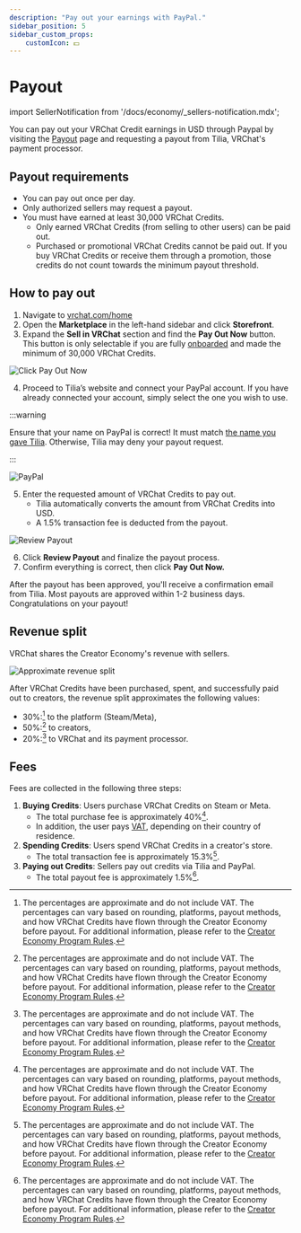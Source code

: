 ```yaml
---
description: "Pay out your earnings with PayPal."
sidebar_position: 5
sidebar_custom_props:
    customIcon: 💵
---
```


# Payout

import SellerNotification from '/docs/economy/_sellers-notification.mdx';

<SellerNotification/>

You can pay out your VRChat Credit earnings in USD through Paypal by visiting the [Payout](https://vrchat.com/home/marketplace/storefront/payout) page and requesting a payout from Tilia, VRChat's payment processor.

## Payout requirements

- You can pay out once per day.
- Only authorized sellers may request a payout.
- You must have earned at least 30,000 VRChat Credits.
	- Only earned VRChat Credits (from selling to other users) can be paid out.
	- Purchased or promotional VRChat Credits cannot be paid out. If you buy VRChat Credits or receive them through a promotion, those credits do not count towards the minimum payout threshold.

## How to pay out

1. Navigate to [vrchat.com/home](https://vrchat.com/home)
2. Open the **Marketplace** in the left-hand sidebar and click **Storefront**.
3. Expand the **Sell in VRChat** section and find the **Pay Out Now** button. This button is only selectable if you are fully [onboarded](/economy/getting-started#seller-onboarding) and made the minimum of 30,000 VRChat Credits.

![Click Pay Out Now](/img/economy/TiliaPayout-ClickPayOutNow.png "See if paying out is available")

4. Proceed to Tilia’s website and connect your PayPal account. If you have already connected your account, simply select the one you wish to use.

:::warning

Ensure that your name on PayPal is correct! It must match [the name you gave Tilia](/economy/getting-started#step-3---verify-identity). Otherwise, Tilia may deny your payout request.

:::


![PayPal](/img/economy/TiliaPayout-Paypal.png "The Tilia page for connecting your PayPal.")


5. Enter the requested amount of VRChat Credits to pay out.
    - Tilia automatically converts the amount from VRChat Credits into USD.
    - A 1.5% transaction fee is deducted from the payout.

![Review Payout](/img/economy/TiliaPayout-ReviewPayout.png "Review and select your payout amount.")

6. Click **Review Payout** and finalize the payout process.
7. Confirm everything is correct, then click **Pay Out Now.**

After the payout has been approved, you'll receive a confirmation email from Tilia. Most payouts are approved within 1-2 business days. Congratulations on your payout!

## Revenue split

VRChat shares the Creator Economy's revenue with sellers.

![Approximate revenue split](/img/economy/revenue-split-approximate.jpg "Approximate revenue split")

After VRChat Credits have been purchased, spent, and successfully paid out to creators, the revenue split approximates the following values:
- 30%:[^1] to the platform (Steam/Meta),
- 50%:[^1] to creators,
- 20%:[^1] to VRChat and its payment processor.

## Fees

Fees are collected in the following three steps:
1. **Buying Credits**: Users purchase VRChat Credits on Steam or Meta.
	- The total purchase fee is approximately 40%[^1].
	- In addition, the user pays [VAT](https://en.wikipedia.org/wiki/Value-added_tax), depending on their country of residence.
1. **Spending Credits**: Users spend VRChat Credits in a creator's store.
	- The total transaction fee is approximately 15.3%[^1].
2. **Paying out Credits**: Sellers pay out credits via Tilia and PayPal.
	- The total payout fee is approximately 1.5%[^1].

[^1]: The percentages are approximate and do not include VAT. The percentages can vary based on rounding, platforms, payout methods, and how VRChat Credits have flown through the Creator Economy before payout. For additional information, please refer to the [Creator Economy Program Rules](https://hello.vrchat.com/legal/economy).
